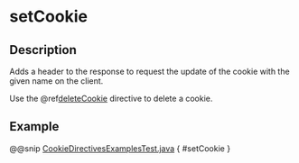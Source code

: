 # setCookie

## Description

Adds a header to the response to request the update of the cookie with the given name on the client.

Use the @ref[deleteCookie](deleteCookie.md) directive to delete a cookie.

## Example

@@snip [CookieDirectivesExamplesTest.java]($test$/java/docs/http/javadsl/server/directives/CookieDirectivesExamplesTest.java) { #setCookie }